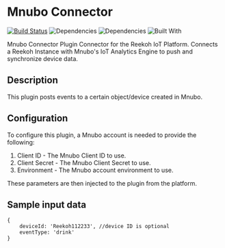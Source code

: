 # Mnubo Connector
[![Build Status](https://travis-ci.org/Reekoh/mnubo-connector.svg)](https://travis-ci.org/Reekoh/mnubo-connector)
![Dependencies](https://img.shields.io/david/Reekoh/mnubo-connector.svg)
![Dependencies](https://img.shields.io/david/dev/Reekoh/mnubo-connector.svg)
![Built With](https://img.shields.io/badge/built%20with-gulp-red.svg)

Mnubo Connector Plugin Connector for the Reekoh IoT Platform. Connects a Reekoh Instance with Mnubo's IoT Analytics Engine to push and synchronize device data.

## Description
This plugin posts events to a certain object/device created in Mnubo.

## Configuration
To configure this plugin, a Mnubo account is needed to provide the following:

1. Client ID - The Mnubo Client ID to use.
2. Client Secret - The Mnubo Client Secret to use.
3. Environment - The Mnubo account environment to use.

These parameters are then injected to the plugin from the platform.

## Sample input data
```
{
    deviceId: 'Reekoh112233', //device ID is optional
    eventType: 'drink'
}
```